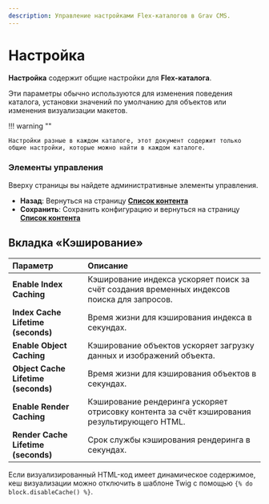 ```yaml
---
description: Управление настройками Flex-каталогов в Grav CMS.
---
```


# Настройка

**Настройка** содержит общие настройки для **Flex-каталога**.

Эти параметры обычно используются для изменения поведения каталога, установки значений по умолчанию для объектов или изменения визуализации макетов.

!!! warning ""

    Настройки разные в каждом каталоге, этот документ содержит только общие настройки, которые можно найти в каждом каталоге.

### Элементы управления

Вверху страницы вы найдете административные элементы управления.

- **Назад**: Вернуться на страницу **[Список контента](../views-list)**
- **Сохранить**: Сохранить конфигурацию и вернуться на страницу **[Список контента](../views-list)**

## Вкладка «Кэширование»

| Параметр                            | Описание                                                                                     |
| :---------------------------------- | :------------------------------------------------------------------------------------------- |
| **Enable Index Caching**            | Кэширование индекса ускоряет поиск за счёт создания временных индексов поиска для запросов.  |
| **Index Cache Lifetime (seconds)**  | Время жизни для кэширования индекса в секундах.                                              |
| **Enable Object Caching**           | Кэширование объектов ускоряет загрузку данных и изображений объекта.                         |
| **Object Cache Lifetime (seconds)** | Время жизни для кэширования объектов в секундах.                                             |
| **Enable Render Caching**           | Кэширование рендеринга ускоряет отрисовку контента за счёт кэширования результирующего HTML. |
| **Render Cache Lifetime (seconds)** | Срок службы кэширования рендеринга в секундах.                                               |

Если визуализированный HTML-код имеет динамическое содержимое, кеш визуализации можно отключить в шаблоне Twig с помощью `{% do block.disableCache() %}`.
